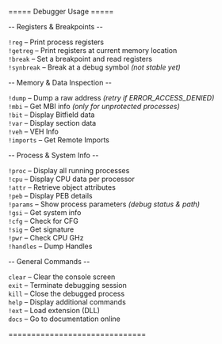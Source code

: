 ===== Debugger Usage =====

-- Registers & Breakpoints --

`!reg` – Print process registers  
`!getreg` – Print registers at current memory location  
`!break` – Set a breakpoint and read registers  
`!synbreak` – Break at a debug symbol *(not stable yet)*  

-- Memory & Data Inspection --

`!dump` – Dump a raw address *(retry if ERROR_ACCESS_DENIED)*  
`!mbi` – Get MBI info *(only for unprotected processes)*  
`!bit` – Display Bitfield data  
`!var` – Display section data  
`!veh` – VEH Info  
`!imports` – Get Remote Imports  

-- Process & System Info --

`!proc` – Display all running processes  
`!cpu` – Display CPU data per processor  
`!attr` – Retrieve object attributes  
`!peb` – Display PEB details  
`!params` – Show process parameters *(debug status & path)*  
`!gsi` – Get system info  
`!cfg` – Check for CFG  
`!sig` – Get signature  
`!pwr` – Check CPU GHz  
`!handles` – Dump Handles  

-- General Commands --

`clear` – Clear the console screen  
`exit` – Terminate debugging session  
`kill` – Close the debugged process  
`help` – Display additional commands  
`!ext` – Load extension (DLL)  
`docs` – Go to documentation online  

==============================


                                   

                                
